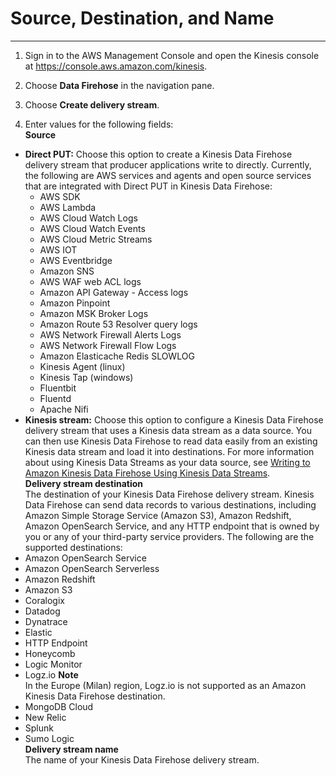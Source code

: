 # Source, Destination, and Name<a name="create-name"></a>

****

1. Sign in to the AWS Management Console and open the Kinesis console at [https://console\.aws\.amazon\.com/kinesis](https://console.aws.amazon.com/kinesis)\.

1. Choose **Data Firehose** in the navigation pane\.

1. Choose **Create delivery stream**\.

1.  Enter values for the following fields:  
****Source****  
   + **Direct PUT:** Choose this option to create a Kinesis Data Firehose delivery stream that producer applications write to directly\. Currently, the following are AWS services and agents and open source services that are integrated with Direct PUT in Kinesis Data Firehose:
     + AWS SDK
     + AWS Lambda
     + AWS Cloud Watch Logs
     + AWS Cloud Watch Events
     + AWS Cloud Metric Streams
     + AWS IOT
     + AWS Eventbridge
     + Amazon SNS
     + AWS WAF web ACL logs
     + Amazon API Gateway \- Access logs
     + Amazon Pinpoint
     + Amazon MSK Broker Logs
     + Amazon Route 53 Resolver query logs
     + AWS Network Firewall Alerts Logs
     + AWS Network Firewall Flow Logs
     + Amazon Elasticache Redis SLOWLOG
     + Kinesis Agent \(linux\)
     + Kinesis Tap \(windows\)
     + Fluentbit
     + Fluentd
     + Apache Nifi
   + **Kinesis stream:** Choose this option to configure a Kinesis Data Firehose delivery stream that uses a Kinesis data stream as a data source\. You can then use Kinesis Data Firehose to read data easily from an existing Kinesis data stream and load it into destinations\. For more information about using Kinesis Data Streams as your data source, see [Writing to Amazon Kinesis Data Firehose Using Kinesis Data Streams](https://docs.aws.amazon.com/firehose/latest/dev/writing-with-kinesis-streams.html)\.  
****Delivery stream destination****  
The destination of your Kinesis Data Firehose delivery stream\. Kinesis Data Firehose can send data records to various destinations, including Amazon Simple Storage Service \(Amazon S3\), Amazon Redshift, Amazon OpenSearch Service, and any HTTP endpoint that is owned by you or any of your third\-party service providers\. The following are the supported destinations:  
   + Amazon OpenSearch Service
   + Amazon OpenSearch Serverless
   + Amazon Redshift
   + Amazon S3
   + Coralogix
   + Datadog
   + Dynatrace
   + Elastic
   + HTTP Endpoint
   + Honeycomb
   + Logic Monitor
   + Logz\.io
**Note**  
In the Europe \(Milan\) region, Logz\.io is not supported as an Amazon Kinesis Data Firehose destination\.
   + MongoDB Cloud
   + New Relic
   + Splunk
   + Sumo Logic  
****Delivery stream name****  
The name of your Kinesis Data Firehose delivery stream\.